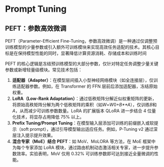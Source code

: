 # Prompt Tuning

## PEFT：参数高效微调

PEFT（Parameter-Efficient Fine-Tuning，参数高效微调）是一种通过仅调整预训练模型的少量参数或引入额外可训练模块来实现高效任务适配的技术。其核心目标是在保持模型性能的同时，显著降低计算资源消耗、存储成本和训练时间

PEFT 的核心逻辑是冻结预训练模型的大部分参数，仅针对特定任务调整少量关键参数或新增轻量级模块。常见技术包括：

1. **适配器（Adapter）**：在模型层间插入小型神经网络模块（如全连接层），仅训练适配器参数。例如，在 Transformer 的 FFN 层前后添加适配器，冻结原始权重。
2. **LoRA（Low-Rank Adaptation）**：通过低秩矩阵分解近似权重矩阵的更新，将原始高秩矩阵分解为两个低秩矩阵的乘积（如*W*=*W*0+*B**A*），仅训练*B*和*A*，从而减少可训练参数数量。LoRA 的扩展版本 QLoRA 进一步结合 4 位量化技术，将显存占用降低 75% 以上。
3. **Prefix Tuning/Prompt Tuning**：在模型输入层添加可训练的前缀嵌入或软提示（soft prompt），通过引导模型输出适应任务。例如，P-Tuning v2 通过深层注入提示提升效果。
4. **混合专家（MoE）结合 PEFT**：如 MoV、MoLORA 等方法，在 MoE 框架中为每个专家添加 LoRA 模块，通过路由机制动态激活相关专家，进一步提升参数效率。实验表明，MoV 仅用 0.32% 可训练参数即可达到接近全量微调的性能。
